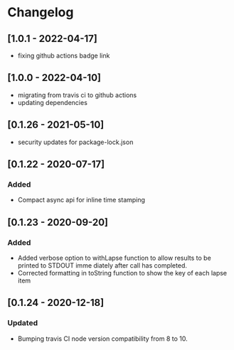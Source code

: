 # Changelog

## [1.0.1 - 2022-04-17]

- fixing github actions badge link

## [1.0.0 - 2022-04-10]

- migrating from travis ci to github actions
- updating dependencies

## [0.1.26 - 2021-05-10]

- security updates for package-lock.json

## [0.1.22 - 2020-07-17]

### Added

- Compact async api for inline time stamping

## [0.1.23 - 2020-09-20]

### Added

- Added verbose option to withLapse function to allow results to be printed to STDOUT imme
diately after call has completed.
- Corrected formatting in toString function to show the key of each lapse item

## [0.1.24 - 2020-12-18]

### Updated

- Bumping travis CI node version compatibility from 8 to 10.